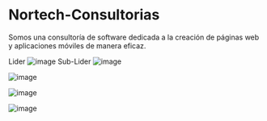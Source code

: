 # Nortech-Consultorias
Somos una consultoría de software dedicada a la creación de páginas web y aplicaciones móviles de manera eficaz.

Lider
![image](https://github.com/user-attachments/assets/7cb4d2d6-05d4-4b08-b045-588c06b66782)
Sub-Lider
![image](https://github.com/user-attachments/assets/1d01be75-e1ff-4261-bcd8-e148ebee4af7)

![image](https://github.com/user-attachments/assets/6565dfb1-9e55-4f8f-bee1-885aa0c096e7)

![image](https://github.com/user-attachments/assets/160fb247-748b-4c3b-8ce3-2209ee6be379)

![image](https://github.com/user-attachments/assets/6fdaf867-e3a8-4d95-b001-cfe61ba7b623)
